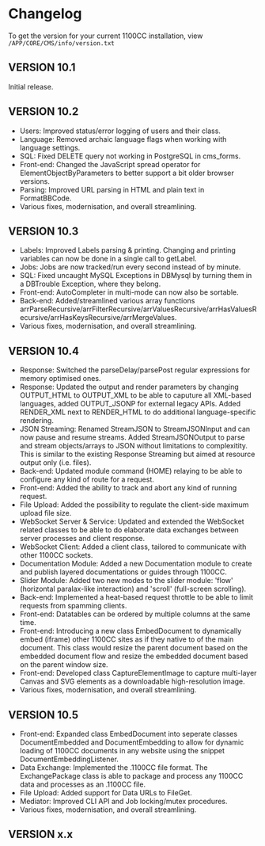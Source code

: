 # Changelog

To get the version for your current 1100CC installation, view `/APP/CORE/CMS/info/version.txt`

## VERSION 10.1

Initial release.

## VERSION 10.2

* Users: Improved status/error logging of users and their class.
* Language: Removed archaic language flags when working with language settings.
* SQL: Fixed DELETE query not working in PostgreSQL in cms_forms.
* Front-end: Changed the JavaScript spread operator for ElementObjectByParameters to better support a bit older browser versions.
* Parsing: Improved URL parsing in HTML and plain text in FormatBBCode.
* Various fixes, modernisation, and overall streamlining.

## VERSION 10.3

* Labels: Improved Labels parsing & printing. Changing and printing variables can now be done in a single call to getLabel.
* Jobs: Jobs are now tracked/run every second instead of by minute.
* SQL: Fixed uncaught MySQL Exceptions in DBMysql by turning them in a DBTrouble Exception, where they belong.
* Front-end: AutoCompleter in multi-mode can now also be sortable.
* Back-end: Added/streamlined various array functions arrParseRecursive/arrFilterRecursive/arrValuesRecursive/arrHasValuesRecursive/arrHasKeysRecursive/arrMergeValues.
* Various fixes, modernisation, and overall streamlining.

## VERSION 10.4

* Response: Switched the parseDelay/parsePost regular expressions for memory optimised ones.
* Response: Updated the output and render parameters by changing OUTPUT_HTML to OUTPUT_XML to be able to caputure all XML-based languages, added OUTPUT_JSONP for external legacy APIs. Added RENDER_XML next to RENDER_HTML to do additional language-specific rendering.
* JSON Streaming: Renamed StreamJSON to StreamJSONInput and can now pause and resume streams. Added StreamJSONOutput to parse and stream objects/arrays to JSON without limitations to complexitity. This is similar to the existing Response Streaming but aimed at resource output only (i.e. files).
* Back-end: Updated module command (HOME) relaying to be able to configure any kind of route for a request.
* Front-end: Added the ability to track and abort any kind of running request.
* File Upload: Added the possibility to regulate the client-side maximum upload file size.
* WebSocket Server & Service: Updated and extended the WebSocket related classes to be able to do elaborate data exchanges between server processes and client response.
* WebSocket Client: Added a client class, tailored to communicate with other 1100CC sockets.
* Documentation Module: Added a new Documentation module to create and publish layered documentations or guides through 1100CC.
* Slider Module: Added two new modes to the slider module: 'flow' (horizontal paralax-like interaction) and 'scroll' (full-screen scrolling).
* Back-end: Implemented a heat-based request throttle to be able to limit requests from spamming clients.
* Front-end: Datatables can be ordered by multiple columns at the same time. 
* Front-end: Introducing a new class EmbedDocument to dynamically embed (iframe) other 1100CC sites as if they native to of the main document. This class would resize the parent document based on the embedded document flow and resize the embedded document based on the parent window size.
* Front-end: Developed class CaptureElementImage to capture multi-layer Canvas and SVG elements as a downloadable high-resolution image.
* Various fixes, modernisation, and overall streamlining.

## VERSION 10.5

* Front-end: Expanded class EmbedDocument into seperate classes DocumentEmbedded and DocumentEmbedding to allow for dynamic loading of 1100CC documents in any website using the snippet DocumentEmbeddingListener.
* Data Exchange: Implemented the .1100CC file format. The ExchangePackage class is able to package and process any 1100CC data and processes as an .1100CC file.
* File Upload: Added support for Data URLs to FileGet.
* Mediator: Improved CLI API and Job locking/mutex procedures.
* Various fixes, modernisation, and overall streamlining.

## VERSION x.x
